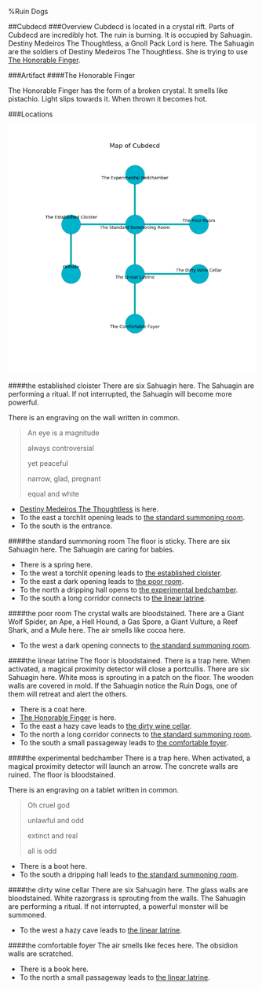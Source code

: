 %Ruin Dogs

##Cubdecd
###Overview
Cubdecd is located in a crystal rift. Parts of Cubdecd are incredibly hot. The ruin is burning. It is occupied by Sahuagin. <a name="Destiny-Medeiros-The-Thoughtless"></a>Destiny Medeiros The Thoughtless, a Gnoll Pack Lord is here. The Sahuagin are the soldiers of Destiny Medeiros The Thoughtless. She  is trying to use [The Honorable Finger](#The-Honorable-Finger). 



###Artifact
####<a name="The-Honorable-Finger"></a>The Honorable Finger


The Honorable Finger has the form of a broken crystal. It smells like pistachio. Light slips towards it. When thrown it becomes hot. 





###Locations


![](../v2/images/Cubdecd.png)

####<a name="the-established-cloister"></a>the established cloister
There are six Sahuagin here. The Sahuagin are performing a ritual. If not interrupted, the Sahuagin will become more powerful. 

There is an engraving on the wall written in common. 

> An eye is a magnitude
>
> always controversial
>
> yet peaceful
>
> narrow, glad, pregnant
>
> equal and white
>


* [Destiny Medeiros The Thoughtless](#Destiny-Medeiros-The-Thoughtless) is here.
* To the east a torchlit opening leads to [the standard summoning room](#the-standard-summoning-room).
* To the south is the entrance.


####<a name="the-standard-summoning-room"></a>the standard summoning room
The floor is sticky. There are six Sahuagin here. The Sahuagin are caring for babies. 



* There is a spring here.
* To the west a torchlit opening leads to [the established cloister](#the-established-cloister).
* To the east a dark opening leads to [the poor room](#the-poor-room).
* To the north a dripping hall opens to [the experimental bedchamber](#the-experimental-bedchamber).
* To the south a long corridor connects to [the linear latrine](#the-linear-latrine).


####<a name="the-poor-room"></a>the poor room
The crystal walls are bloodstained. There are a Giant Wolf Spider, an Ape, a Hell Hound, a Gas Spore, a Giant Vulture, a Reef Shark, and a Mule here. The air smells like cocoa here. 



* To the west a dark opening connects to [the standard summoning room](#the-standard-summoning-room).


####<a name="the-linear-latrine"></a>the linear latrine
The floor is bloodstained. There is a trap here. When activated, a magical proximity detector will close a portcullis. There are six Sahuagin here. White moss is sprouting in a patch on the floor. The wooden walls are covered in mold. If the Sahuagin notice the Ruin Dogs, one of them will retreat and alert the others. 



* There is a coat here.
* [The Honorable Finger](#The-Honorable-Finger) is here.
* To the east a hazy cave leads to [the dirty wine cellar](#the-dirty-wine-cellar).
* To the north a long corridor connects to [the standard summoning room](#the-standard-summoning-room).
* To the south a small passageway leads to [the comfortable foyer](#the-comfortable-foyer).


####<a name="the-experimental-bedchamber"></a>the experimental bedchamber
There is a trap here. When activated, a magical proximity detector will launch an arrow. The concrete walls are ruined. The floor is bloodstained. 

There is an engraving on a tablet written in common. 

> Oh cruel god
>
> unlawful and odd
>
> extinct and real
>
> all is odd
>


* There is a boot here.
* To the south a dripping hall leads to [the standard summoning room](#the-standard-summoning-room).


####<a name="the-dirty-wine-cellar"></a>the dirty wine cellar
There are six Sahuagin here. The glass walls are bloodstained. White razorgrass is sprouting from the walls. The Sahuagin are performing a ritual. If not interrupted, a powerful monster will be summoned. 



* To the west a hazy cave leads to [the linear latrine](#the-linear-latrine).


####<a name="the-comfortable-foyer"></a>the comfortable foyer
The air smells like feces here. The obsidion walls are scratched. 



* There is a book here.
* To the north a small passageway leads to [the linear latrine](#the-linear-latrine).



